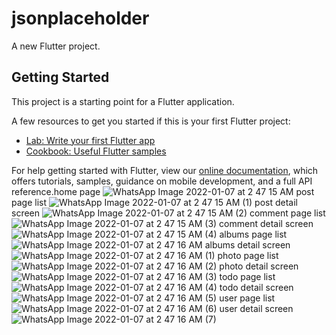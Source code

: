 # jsonplaceholder

A new Flutter project.

## Getting Started

This project is a starting point for a Flutter application.

A few resources to get you started if this is your first Flutter project:

- [Lab: Write your first Flutter app](https://flutter.dev/docs/get-started/codelab)
- [Cookbook: Useful Flutter samples](https://flutter.dev/docs/cookbook)

For help getting started with Flutter, view our
[online documentation](https://flutter.dev/docs), which offers tutorials,
samples, guidance on mobile development, and a full API reference.home page
![WhatsApp Image 2022-01-07 at 2 47 15 AM](https://user-images.githubusercontent.com/83277996/148538582-63b876ce-ae71-4bb2-ac7f-3be95d3b3cee.jpeg)
post page list
![WhatsApp Image 2022-01-07 at 2 47 15 AM (1)](https://user-images.githubusercontent.com/83277996/148628130-2ffb84b2-9b54-41b5-88b2-92c835e406a9.jpeg)
post detail screen
![WhatsApp Image 2022-01-07 at 2 47 15 AM (2)](https://user-images.githubusercontent.com/83277996/148628145-c7a70b06-8e7d-4915-9c92-aad5684b0d5a.jpeg)
comment page list
![WhatsApp Image 2022-01-07 at 2 47 15 AM (3)](https://user-images.githubusercontent.com/83277996/148628152-5406c48b-5fac-44af-b31d-2f64f010fd0a.jpeg)
comment detail screen
![WhatsApp Image 2022-01-07 at 2 47 15 AM (4)](https://user-images.githubusercontent.com/83277996/148628161-98c0c473-b21e-4b92-8891-40493ec24ecf.jpeg)
albums page list
![WhatsApp Image 2022-01-07 at 2 47 16 AM](https://user-images.githubusercontent.com/83277996/148628168-10ac22df-fd42-4cba-b951-f7dd161e5988.jpeg)
albums detail screen
![WhatsApp Image 2022-01-07 at 2 47 16 AM (1)](https://user-images.githubusercontent.com/83277996/148628175-e4fe02b5-63ff-4a97-8f20-68a81b5300bf.jpeg)
photo page list
![WhatsApp Image 2022-01-07 at 2 47 16 AM (2)](https://user-images.githubusercontent.com/83277996/148628185-3a64b964-9878-4373-8f7e-00566dbd86df.jpeg)
photo detail screen
![WhatsApp Image 2022-01-07 at 2 47 16 AM (3)](https://user-images.githubusercontent.com/83277996/148628187-5bb3243f-364a-4fec-90c1-4724bbc6ed06.jpeg)
todo page list
![WhatsApp Image 2022-01-07 at 2 47 16 AM (4)](https://user-images.githubusercontent.com/83277996/148628189-acf450b0-3b03-4100-80d8-bfe3f38b0097.jpeg)
todo detail screen
![WhatsApp Image 2022-01-07 at 2 47 16 AM (5)](https://user-images.githubusercontent.com/83277996/148628192-6324ac3c-ef3f-4635-85e1-4f4574cfb85d.jpeg)
user page list
![WhatsApp Image 2022-01-07 at 2 47 16 AM (6)](https://user-images.githubusercontent.com/83277996/148628199-50a809e1-5b03-4498-a018-6c74a77024cd.jpeg)
user detail screen
![WhatsApp Image 2022-01-07 at 2 47 16 AM (7)](https://user-images.githubusercontent.com/83277996/148628200-4db80820-21fb-4960-afca-ed59dadd51bb.jpeg)

